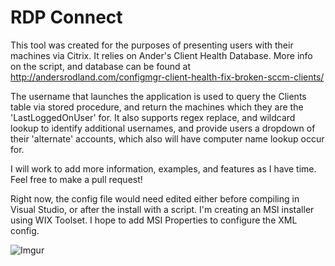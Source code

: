# RDP Connect

This tool was created for the purposes of presenting users with their machines via Citrix. It relies on Ander's Client Health Database. More info on the script, and database can be found at http://andersrodland.com/configmgr-client-health-fix-broken-sccm-clients/

The username that launches the application is used to query the Clients table via stored procedure, and return the machines which they are the 'LastLoggedOnUser' for. It also supports regex replace, and wildcard lookup to identify additional usernames, and provide users a dropdown of their 'alternate' accounts, which also will have computer name lookup occur for. 

I will work to add more information, examples, and features as I have time. Feel free to make a pull request!

Right now, the config file would need edited either before compiling in Visual Studio, or after the install with a script. I'm creating an MSI installer using WIX Toolset. I hope to add MSI Properties to configure the XML config. 

![Imgur](https://i.imgur.com/wYdpJw1.png)
